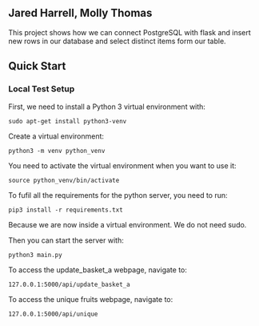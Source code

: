 ## Jared Harrell, Molly Thomas
This project shows how we can connect PostgreSQL with flask and insert new rows in our database and select distinct items form our table.

## Quick Start
### Local Test Setup
First, we need to install a Python 3 virtual environment with:
```
sudo apt-get install python3-venv
```

Create a virtual environment:
```
python3 -m venv python_venv
```

You need to activate the virtual environment when you want to use it:
```
source python_venv/bin/activate
```

To fufil all the requirements for the python server, you need to run:
```
pip3 install -r requirements.txt
```
Because we are now inside a virtual environment. We do not need sudo.

Then you can start the server with:
```
python3 main.py
```

To access the update_basket_a webpage, navigate to:
```
127.0.0.1:5000/api/update_basket_a
```
To access the unique fruits webpage, navigate to:
```
127.0.0.1:5000/api/unique
```
